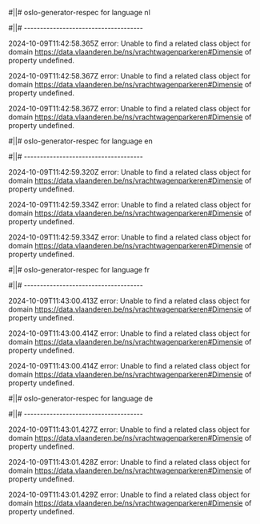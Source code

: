 #||# oslo-generator-respec for language nl  

#||# -------------------------------------  

2024-10-09T11:42:58.365Z error: Unable to find a related class object for domain https://data.vlaanderen.be/ns/vrachtwagenparkeren#Dimensie of property undefined.

2024-10-09T11:42:58.367Z error: Unable to find a related class object for domain https://data.vlaanderen.be/ns/vrachtwagenparkeren#Dimensie of property undefined.

2024-10-09T11:42:58.367Z error: Unable to find a related class object for domain https://data.vlaanderen.be/ns/vrachtwagenparkeren#Dimensie of property undefined.

#||# oslo-generator-respec for language en  

#||# -------------------------------------  

2024-10-09T11:42:59.320Z error: Unable to find a related class object for domain https://data.vlaanderen.be/ns/vrachtwagenparkeren#Dimensie of property undefined.

2024-10-09T11:42:59.334Z error: Unable to find a related class object for domain https://data.vlaanderen.be/ns/vrachtwagenparkeren#Dimensie of property undefined.

2024-10-09T11:42:59.334Z error: Unable to find a related class object for domain https://data.vlaanderen.be/ns/vrachtwagenparkeren#Dimensie of property undefined.

#||# oslo-generator-respec for language fr  

#||# -------------------------------------  

2024-10-09T11:43:00.413Z error: Unable to find a related class object for domain https://data.vlaanderen.be/ns/vrachtwagenparkeren#Dimensie of property undefined.

2024-10-09T11:43:00.414Z error: Unable to find a related class object for domain https://data.vlaanderen.be/ns/vrachtwagenparkeren#Dimensie of property undefined.

2024-10-09T11:43:00.414Z error: Unable to find a related class object for domain https://data.vlaanderen.be/ns/vrachtwagenparkeren#Dimensie of property undefined.

#||# oslo-generator-respec for language de  

#||# -------------------------------------  

2024-10-09T11:43:01.427Z error: Unable to find a related class object for domain https://data.vlaanderen.be/ns/vrachtwagenparkeren#Dimensie of property undefined.

2024-10-09T11:43:01.428Z error: Unable to find a related class object for domain https://data.vlaanderen.be/ns/vrachtwagenparkeren#Dimensie of property undefined.

2024-10-09T11:43:01.429Z error: Unable to find a related class object for domain https://data.vlaanderen.be/ns/vrachtwagenparkeren#Dimensie of property undefined.


